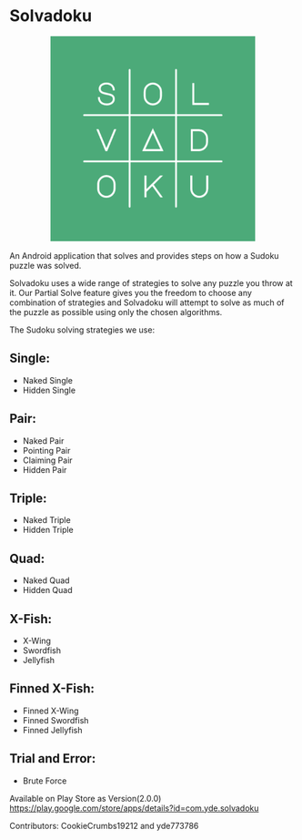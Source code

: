 # Solvadoku

<p align="center">
  <img src="https://github.com/yde773786/Solvadoku/blob/master/ic_launcher-playstore.png" alt="Solvadoku-logo" width="360px" height="360px"/>
</p>

An Android application that solves and provides steps on how a Sudoku puzzle was solved.

Solvadoku uses a wide range of strategies to solve any puzzle you throw at it. Our Partial Solve feature gives you the freedom to choose any combination of strategies and Solvadoku will attempt to solve as much of the puzzle as possible using only the chosen algorithms.


The Sudoku solving strategies we use:

## Single:

* Naked Single
* Hidden Single

## Pair:
* Naked Pair
* Pointing Pair
* Claiming Pair
* Hidden Pair

## Triple:
* Naked Triple
* Hidden Triple

## Quad:
* Naked Quad
* Hidden Quad

## X-Fish:
* X-Wing
* Swordfish
* Jellyfish

## Finned X-Fish:
* Finned X-Wing
* Finned Swordfish
* Finned Jellyfish

## Trial and Error:
* Brute Force


Available on Play Store as Version(2.0.0)
https://play.google.com/store/apps/details?id=com.yde.solvadoku

Contributors: CookieCrumbs19212 and yde773786

